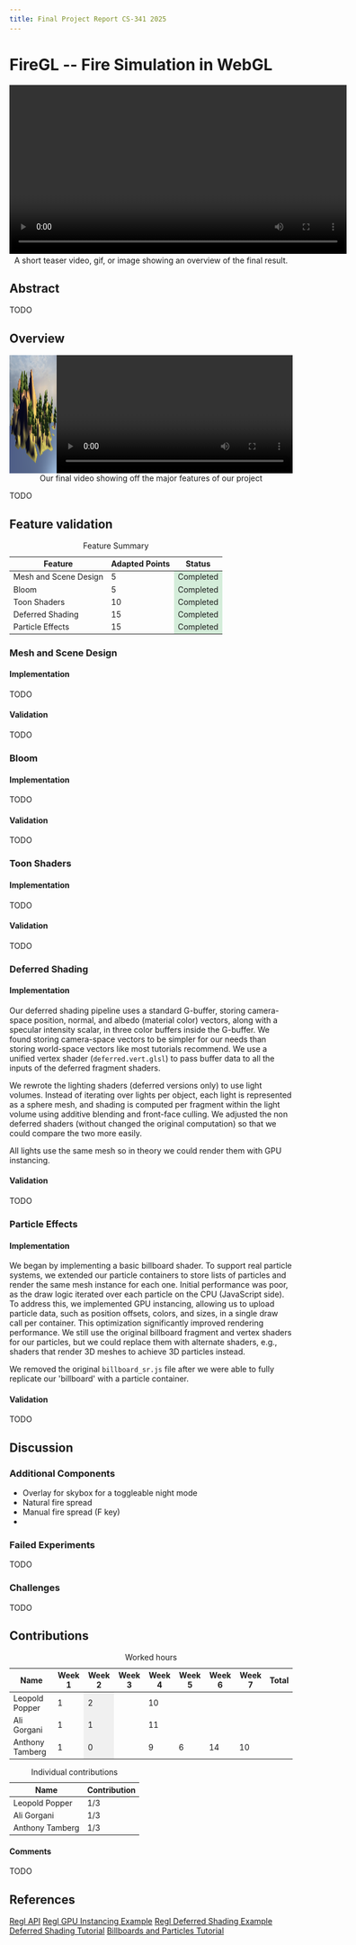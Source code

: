 ```yaml
---
title: Final Project Report CS-341 2025
---
```


# FireGL -- Fire Simulation in WebGL

<div>
<video src="videos/demo_teaser.mp4" height="300px" autoplay loop></video>
</div>
<figcaption style="text-align: center;">A short teaser video, gif, or image showing an overview of the final result.</figcaption>

## Abstract

TODO


## Overview

<div style="display: flex; justify-content: space-around; align-items: center;">
<div>
<img src="images/demo_detail.png" height="210px" style="vertical-align: middle;">
</div>
<div>
<video src="videos/video-group64.mp4" height="210px" autoplay loop style="vertical-align: middle;"></video>
</div>
</div>
<figcaption style="text-align: center;">Our final video showing off the major features of our project</figcaption>

TODO


## Feature validation

<table>
	<caption>Feature Summary</caption>
	<thead>
		<tr>
			<th>Feature</th>
			<th>Adapted Points</th>
			<th>Status</th>
		</tr>
	</thead>
	<tbody>
		<tr>
			<td>Mesh and Scene Design</td>
			<td>5</td>
			<td style="background-color: #d4edda;">Completed</td>
		</tr>
		<tr>
			<td>Bloom</td>
			<td>5</td>
			<td style="background-color: #d4edda;">Completed</td>
		</tr>
		<tr>
			<td>Toon Shaders</td>
			<td>10</td>
			<td style="background-color: #d4edda;">Completed</td>
		</tr>
		<tr>
			<td>Deferred Shading</td>
			<td>15</td>
			<td style="background-color: #d4edda;">Completed</td>
		</tr>
		<tr>
			<td>Particle Effects</td>
			<td>15</td>
			<td style="background-color: #d4edda;">Completed</td>
		</tr>
	</tbody>
</table>


### Mesh and Scene Design

#### Implementation

TODO

#### Validation

TODO


### Bloom

#### Implementation

TODO

#### Validation

TODO


### Toon Shaders

#### Implementation

TODO

#### Validation

TODO


### Deferred Shading

#### Implementation

Our deferred shading pipeline uses a standard G-buffer, storing camera-space position, normal, and albedo (material color) vectors, along with a specular intensity scalar, in three color buffers inside the G-buffer. We found storing camera-space vectors to be simpler for our needs than storing world-space vectors like most tutorials recommend. We use a unified vertex shader (`deferred.vert.glsl`) to pass buffer data to all the inputs of the deferred fragment shaders.

We rewrote the lighting shaders (deferred versions only) to use light volumes. Instead of iterating over lights per object, each light is represented as a sphere mesh, and shading is computed per fragment within the light volume using additive blending and front-face culling. We adjusted the non deferred shaders (without changed the original computation) so that we could compare the two more easily.

All lights use the same mesh so in theory we could render them with GPU instancing.

#### Validation

TODO


### Particle Effects

#### Implementation

We began by implementing a basic billboard shader. To support real particle systems, we extended our particle containers to store lists of particles and render the same mesh instance for each one. Initial performance was poor, as the draw logic iterated over each particle on the CPU (JavaScript side). To address this, we implemented GPU instancing, allowing us to upload particle data, such as position offsets, colors, and sizes, in a single draw call per container. This optimization significantly improved rendering performance. We still use the original billboard fragment and vertex shaders for our particles, but we could replace them with alternate shaders, e.g., shaders that render 3D meshes to achieve 3D particles instead. 

We removed the original `billboard_sr.js` file after we were able to fully replicate our 'billboard' with a particle container.

#### Validation

TODO


## Discussion

### Additional Components

- Overlay for skybox for a toggleable night mode
- Natural fire spread
- Manual fire spread (F key)
- 


### Failed Experiments

TODO

### Challenges

TODO


## Contributions

<table>
	<caption>Worked hours</caption>
	<thead>
		<tr>
			<th>Name</th>
			<th>Week 1</th>
			<th>Week 2</th>
			<th>Week 3</th>
			<th>Week 4</th>
			<th>Week 5</th>
			<th>Week 6</th>
			<th>Week 7</th>
			<th>Total</th>
		</tr>
	</thead>
	<tbody>
		<tr>
			<td>Leopold Popper</td>
			<td>1</td>
			<td style="background-color: #f0f0f0;">2</td>
			<td></td>
			<td>10</td>
			<td></td>
			<td></td>
			<td></td>
			<td></td>
		</tr>
		<tr>
			<td>Ali Gorgani</td>
			<td>1</td>
			<td style="background-color: #f0f0f0;">1</td>
			<td></td>
			<td>11</td>
			<td></td>
			<td></td>
			<td></td>
			<td></td>
		</tr>
		<tr>
			<td>Anthony Tamberg</td>
			<td>1</td>
			<td style="background-color: #f0f0f0;">0</td>
			<td></td>
			<td>9</td>
			<td>6</td>
			<td>14</td>
			<td>10</td>
			<td></td>
		</tr>
	</tbody>
</table>

<table>
	<caption>Individual contributions</caption>
	<thead>
		<tr>
			<th>Name</th>
			<th>Contribution</th>
		</tr>
	</thead>
	<tbody>
		<tr>
			<td>Leopold Popper</td>
			<td>1/3</td>
		</tr>
		<tr>
			<td>Ali Gorgani</td>
			<td>1/3</td>
		</tr>
		<tr>
			<td>Anthony Tamberg</td>
			<td>1/3</td>
		</tr>
	</tbody>
</table>


#### Comments

TODO


## References

[Regl API](https://github.com/regl-project/regl/blob/main/API.md)
[Regl GPU Instancing Example](https://github.com/regl-project/regl/blob/b907a63bbb0d5307494657d4028ceca3b4615118/example/instance-mesh.js)
[Regl Deferred Shading Example](https://github.com/regl-project/regl/blob/main/example/deferred_shading.js)
[Deferred Shading Tutorial](https://learnopengl.com/Advanced-Lighting/Deferred-Shading)
[Billboards and Particles Tutorial](https://www.opengl-tutorial.org/intermediate-tutorials/billboards-particles/)
